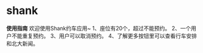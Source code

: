 # shank

******使用指南******
欢迎使用Shank约车应用~
1、座位有20个，超过不能预约。
2、一个用户不能重复预约。
3、用户可以取消预约。
4、了解更多按钮里可以查看行车安排和北大新闻。
